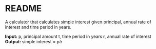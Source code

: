 # README

A calculator that calculates simple interest given principal, annual rate of interest and time period in years.

**Input:**
   p, principal amount
   t, time period in years
   r, annual rate of interest \
**Output:**
   simple interest = p*t*r

